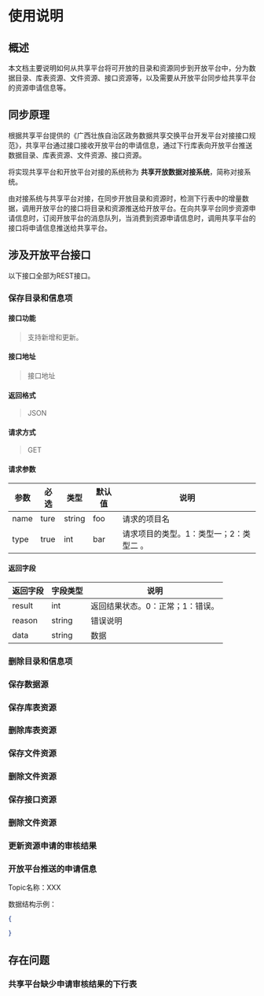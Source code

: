 # 使用说明

## 概述

本文档主要说明如何从共享平台将可开放的目录和资源同步到开放平台中，分为数据目录、库表资源、文件资源、接口资源等，以及需要从开放平台同步给共享平台的资源申请信息等。

## 同步原理

根据共享平台提供的《广西壮族自治区政务数据共享交换平台开发平台对接接口规范》，共享平台通过接口接收开放平台的申请信息，通过下行库表向开放平台推送数据目录、库表资源、文件资源、接口资源。

将实现共享平台和开放平台对接的系统称为 **共享开放数据对接系统**，简称对接系统。

由对接系统与共享平台对接，在同步开放目录和资源时，检测下行表中的增量数据，调用开放平台的接口将目录和资源推送给开放平台。在向共享平台同步资源申请信息时，订阅开放平台的消息队列，当消费到资源申请信息时，调用共享平台的接口将申请信息推送给共享平台。

## 涉及开放平台接口

以下接口全部为REST接口。

### 保存目录和信息项

#### 接口功能

>支持新增和更新。

#### 接口地址

> 接口地址

#### 返回格式

> JSON

#### 请求方式

> GET

#### 请求参数

| 参数 | 必选 | 类型   | 默认值 | 说明                                    |
|------|------|--------|--------|-----------------------------------------|
| name | ture | string | foo    | 请求的项目名                            |
| type | true | int    | bar    | 请求项目的类型。1：类型一；2：类型二 。 |

#### 返回字段

| 返回字段 | 字段类型 | 说明                             |
|----------|----------|----------------------------------|
| result   | int      | 返回结果状态。0：正常；1：错误。 |
| reason   | string   | 错误说明                         |
| data     | string   | 数据                             |

### 删除目录和信息项

### 保存数据源

### 保存库表资源

### 删除库表资源

### 保存文件资源

### 删除文件资源

### 保存接口资源

### 删除文件资源

### 更新资源申请的审核结果

### 开放平台推送的申请信息

Topic名称：XXX

数据结构示例：

```json
{

}
```

## 存在问题

### 共享平台缺少申请审核结果的下行表

